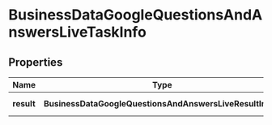 # BusinessDataGoogleQuestionsAndAnswersLiveTaskInfo

## Properties

| Name | Type | Description | Notes |
|------------ | ------------- | ------------- | -------------|
**result** | **BusinessDataGoogleQuestionsAndAnswersLiveResultInfo[]** | array of results |[optional]|